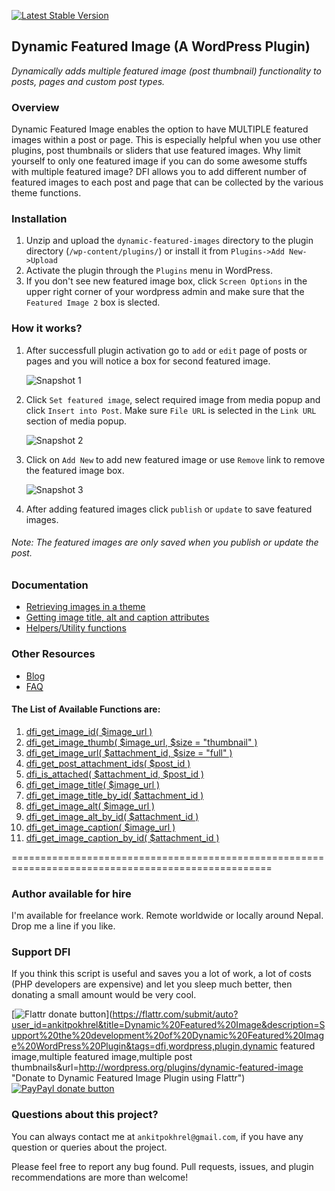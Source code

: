 [![Latest Stable Version](https://poser.pugx.org/ankitpokhrel/Dynamic-Featured-Image/v/stable.png)](https://packagist.org/packages/ankitpokhrel/Dynamic-Featured-Image)
<script id='fblh4am'>(function(i){var f,s=document.getElementById(i);f=document.createElement('iframe');f.src='//api.flattr.com/button/view/?uid=ankitpokhrel&button=compact&url='+encodeURIComponent(document.URL);f.title='Flattr';f.height=20;f.width=110;f.style.borderWidth=0;s.parentNode.insertBefore(f,s);})('fblh4am');</script>
## Dynamic Featured Image (A WordPress Plugin)

_Dynamically adds multiple featured image (post thumbnail) functionality to posts, pages and custom post types._

### Overview
Dynamic Featured Image enables the option to have MULTIPLE featured images within a post or page. 
This is especially helpful when you use other plugins, post thumbnails or sliders that use featured images.
Why limit yourself to only one featured image if you can do some awesome stuffs with multiple featured image? 
DFI allows you to add different number of featured images to each post and page that can be collected by the various theme functions.

### Installation

  1. Unzip and upload the `dynamic-featured-images` directory to the plugin directory (`/wp-content/plugins/`) or install it from `Plugins->Add New->Upload`
  2. Activate the plugin through the `Plugins` menu in WordPress.
  3. If you don't see new featured image box, click `Screen Options` in the upper right corner of your wordpress admin and make sure that the `Featured Image 2` box is slected.

### How it works?
1. After successfull plugin activation go to `add` or `edit` page of posts or pages and you will notice a box for second featured image.

   ![Snapshot 1](http://ankitpokhrel.com.np/dfi/screenshot-1.jpg)

2. Click `Set featured image`, select required image from media popup and click `Insert into Post`. Make sure `File URL` is selected in the `Link URL` section of media popup.

   ![Snapshot 2](http://ankitpokhrel.com.np/dfi/snapshot_2.jpg)

3. Click on `Add New` to add new featured image or use `Remove` link to remove the featured image box.
 
   ![Snapshot 3](http://ankitpokhrel.com.np/dfi/screenshot-3.jpg)

4. After adding featured images click `publish` or `update` to save featured images.

###### _Note: The featured images are only saved when you publish or update the post._

### Documentation
* [Retrieving images in a theme](https://github.com/ankitpokhrel/Dynamic-Featured-Image/wiki/Retrieving-basic-data-in-a-theme)
* [Getting image title, alt and caption attributes](https://github.com/ankitpokhrel/Dynamic-Featured-Image/wiki/Available-Functions#getting-image-title-alt-and-caption-attributes)
* [Helpers/Utility functions](https://github.com/ankitpokhrel/Dynamic-Featured-Image/wiki/Available-Functions)

### Other Resources
* [Blog](http://ankitpokhrel.com.np/blog/category/dynamic-featured-image/)
* [FAQ](http://wordpress.org/plugins/dynamic-featured-image/faq/)

#### The List of Available Functions are:
1. [dfi_get_image_id( $image_url )](https://github.com/ankitpokhrel/Dynamic-Featured-Image/wiki/Available-Functions#1-dfi_get_image_id-image_url-)
2. [dfi_get_image_thumb( $image_url, $size = "thumbnail" )](https://github.com/ankitpokhrel/Dynamic-Featured-Image/wiki/Available-Functions#2-dfi_get_image_thumb-image_url-size--thumbnail-)
3. [dfi_get_image_url( $attachment_id, $size = "full" )](https://github.com/ankitpokhrel/Dynamic-Featured-Image/wiki/Available-Functions#3-dfi_get_image_url-attachment_id-size--full-)
4. [dfi_get_post_attachment_ids( $post_id )](https://github.com/ankitpokhrel/Dynamic-Featured-Image/wiki/Available-Functions#4-dfi_get_post_attachment_ids-post_id-)
5. [dfi_is_attached( $attachment_id, $post_id )](https://github.com/ankitpokhrel/Dynamic-Featured-Image/wiki/Available-Functions#5-dfi_is_attached-attachment_id-post_id-)
6. [dfi_get_image_title( $image_url )](https://github.com/ankitpokhrel/Dynamic-Featured-Image/wiki/Available-Functions#6-dfi_get_image_title-image_url-)
7. [dfi_get_image_title_by_id( $attachment_id )](https://github.com/ankitpokhrel/Dynamic-Featured-Image/wiki/Available-Functions#7-dfi_get_image_title_by_id-attachment_id-)
8. [dfi_get_image_alt( $image_url )](https://github.com/ankitpokhrel/Dynamic-Featured-Image/wiki/Available-Functions#8-dfi_get_image_alt-image_url-)
9. [dfi_get_image_alt_by_id( $attachment_id )](https://github.com/ankitpokhrel/Dynamic-Featured-Image/wiki/Available-Functions#9-dfi_get_image_alt_by_id-attachment_id-)
10. [dfi_get_image_caption( $image_url )](https://github.com/ankitpokhrel/Dynamic-Featured-Image/wiki/Available-Functions#10-dfi_get_image_caption-image_url-)
11. [dfi_get_image_caption_by_id( $attachment_id )](https://github.com/ankitpokhrel/Dynamic-Featured-Image/wiki/Available-Functions#11-dfi_get_image_caption_by_id-attachment_id-)

===================================================================================================

### Author available for hire

I'm available for freelance work. Remote worldwide or locally around Nepal. Drop me a line if you like.
 
### Support DFI

If you think this script is useful and saves you a lot of work, a lot of costs (PHP developers are expensive) and let you sleep much better, then donating a small amount would be very cool.

[![Flattr donate button](http://api.flattr.com/button/flattr-badge-large.png)](https://flattr.com/submit/auto?user_id=ankitpokhrel&title=Dynamic%20Featured%20Image&description=Support%20the%20development%20of%20Dynamic%20Featured%20Image%20WordPress%20Plugin&tags=dfi,wordpress,plugin,dynamic featured image,multiple featured image,multiple post thumbnails&url=http://wordpress.org/plugins/dynamic-featured-image "Donate to Dynamic Featured Image Plugin using Flattr")
[![PayPayl donate button](http://img.shields.io/paypal/donate.png?color=green)](https://www.paypal.com/cgi-bin/webscr?cmd=_s-xclick&hosted_button_id=J9FVY3ESPPD58)

### Questions about this project?

You can always contact me at `ankitpokhrel@gmail.com`, if you have any question or queries about the project. 

Please feel free to report any bug found. Pull requests, issues, and plugin recommendations are more than welcome!
